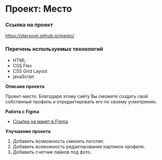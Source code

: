 # Проект: Место



### Ссылка на проект
https://sterxovk.github.io/mesto/

### Перечень используемых технологий
* HTML
* CSS Flex
* CSS Grid Layout
* javaScript

**Описаие проекта**

Проект-место. Благодаря этому сайту Вы сможете создать свой собствнный профиль и отредактировать его по своему усмотрению.

**Работа с Figma**

* [Ссылка на макет в Figma](https://www.figma.com/file/2cn9N9jSkmxD84oJik7xL7/JavaScript.-Sprint-4?node-id=0%3A1)

**Улучшение проекта**
1. Добавить возможность сменить логотип.
2. Добавить возможность редактирования картинок профиля.
3. Добавить счетчик лайков под фото.
